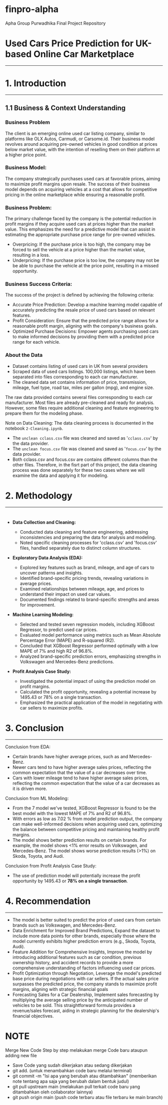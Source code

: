 # finpro-alpha
Apha Group Purwadhika Final Project Repository

# Used Cars Price Prediction for UK-based Online Car Marketplace
--- 

# **1. Introduction**
---
## 1.1 Business & Context Understanding

###     Business Problem
The client is an emerging online used car listing company, similar to platforms like OLX Autos, Carmudi, or Carsome.id. Their business model revolves around acquiring pre-owned vehicles in good condition at prices below market value, with the intention of reselling them on their platform at a higher price point.

### Business Model: 
The company strategically purchases used cars at favorable prices, aiming to maximize profit margins upon resale. The success of their business model depends on acquiring vehicles at a cost that allows for competitive pricing in the online marketplace while ensuring a reasonable profit.

### Business Problem:
The primary challenge faced by the company is the potential reduction in profit margins if they acquire used cars at prices higher than the market value. This emphasizes the need for a predictive model that can assist in estimating the appropriate purchase price range for pre-owned vehicles.
- Overpricing: If the purchase price is too high, the company may be forced to sell the vehicle at a price higher than the market value, resulting in a loss.
- Underpricing: If the purchase price is too low, the company may not be be able to purchase the vehicle at the price point, resulting in a missed opportunity.

### Business Success Criteria:
The success of the project is defined by achieving the following criteria:

- Accurate Price Prediction: Develop a machine learning model capable of accurately predicting the resale price of used cars based on relevant features.
- Profit Consideration: Ensure that the predicted price range allows for a reasonable profit margin, aligning with the company's business goals.
- Optimized Purchase Decisions: Empower agents purchasing used cars to make informed decisions by providing them with a predicted price range for each vehicle.



### About the Data
- Dataset contains listing of used cars in UK from several providers
- Scraped data of used cars listings. 100,000 listings, which have been separated into files corresponding to each car manufacturer.
- The cleaned data set contains information of price, transmission, mileage, fuel type, road tax, miles per gallon (mpg), and engine size. 

The raw data provided contains several files corresponding to each car manufacturer. Most files are already pre-cleaned and ready for analysis. However, some files require additional cleaning and feature engineering to prepare them for the modeling phase. 

Note on Data Cleaning: The data cleaning process is documented in the notebook `2-Cleaning.ipynb`.
- The `unclean cclass.csv` file was cleaned and saved as '`cclass.csv`' by the data provider.
- The `unclean focus.csv` file was cleaned and saved as '`focus.csv`' by the data provider.
- Both cclass.csv and focus.csv are contains different columns than the other files. Therefore, in the fisrt part of this project, the data cleaning process was done separately for these two cases where we will examine the data and applying it for modeling.


# **2. Methodology**
---
#

- **Data Collection and Cleaning:**
  - Conducted data cleaning and feature engineering, addressing inconsistencies and preparing the data for analysis and modeling.
  - Noted specific cleaning processes for 'cclass.csv' and 'focus.csv' files, handled separately due to distinct column structures.

- **Exploratory Data Analysis (EDA):**
  - Explored key features such as brand, mileage, and age of cars to uncover patterns and insights.
  - Identified brand-specific pricing trends, revealing variations in average prices.
  - Examined relationships between mileage, age, and prices to understand their impact on used car values.
  - Documented findings related to brand-specific strengths and areas for improvement.

- **Machine Learning Modeling:**
  - Selected and tested seven regression models, including XGBoost Regressor, to predict used car prices.
  - Evaluated model performance using metrics such as Mean Absolute Percentage Error (MAPE) and R-squared (R2).
  - Concluded that XGBoost Regressor performed optimally with a low MAPE of 7% and high R2 of 96.8%.
  - Analyzed brand-specific prediction errors, emphasizing strengths in Volkswagen and Mercedes-Benz predictions.

- **Profit Analysis Case Study:**
  - Investigated the potential impact of using the prediction model on profit margins.
  - Calculated the profit opportunity, revealing a potential increase by 1495.43 or 78% on a single transaction.
  - Emphasized the practical application of the model in negotiating with car sellers to maximize profits.


# **3. Conclusion**
---
Conclusion from EDA:
- Certain brands have higher average prices, such as and Mercedes-Benz.
- Newer cars tend to have higher average sales prices, reflecting the common expectation that the value of a car decreases over time.
- Cars with lower mileage tend to have higher average sales prices, reflecting the common expectation that the value of a car decreases as it is driven more.

Conclusion from ML Modeling:
- From the 7 model we've tested, XGBoost Regressor is found to be the best model with the lowest MAPE of 7% and R2 of 96.8%.
- With errors as low as 7.02 % from model prediction output, the company can make well-informed decisions when acquiring used cars, optimizing the balance between competitive pricing and maintaining healthy profit margins.
- The model shows better prediction results on certain brands. For example, the model shows <1% error results on Volkswagen,  and Mercedes-Benz. The model shows worse prediction results (>1%) on Skoda, Toyota, and Audi.

Conclusion from Profit Analysis Case Study:
- The use of prediction model will potentially increase the profit opportunity by 1495.43 or **78% on a single transaction**.

# **4. Recommendation**
---


- The model is better suited to predict the price of used cars from certain brands such as Volkswagen, and Mercedes-Benz.
- Data Enrichment for Improved Brand Predictions, Expand the dataset to include more data points for other brands, especially those where the model currently exhibits higher prediction errors (e.g., Skoda, Toyota, Audi).
- Feature Addition for Comprehensive Insights, Improve the model by introducing additional features such as car condition, previous ownership history, and accident records to provide a more comprehensive understanding of factors influencing used car prices.
- Profit Optimization through Negotiation, Leverage the model's predicted base price during negotiations with car sellers. If the actual sales price surpasses the predicted price, the company stands to maximize profit margins, aligning with strategic financial goals
- Forecasting Sales for a Car Dealership, Implement sales forecasting by multiplying the average selling price by the anticipated number of vehicles to be sold. This straightforward formula provides a revenue/sales forecast, aiding in strategic planning for the dealership's financial objectives.



# NOTE 

Merge New Code 
Step by step melakukan merge Code baru ataupun adding new file 

- Save Code yang sudah dikerjakan atau sedang dikerjakan
- git add. (untuk menambahkan code baru melalui terminal)
- git commit -m "Isi apa yang berubah atau ditambahkan" (memberikan note tentang apa saja yang berubah dalam bentuk judul)
- git pull upstream main (melakukan pull terkait code baru yang ditambahkan oleh collaborator lainnya)
- git push origin main (push code terbaru atau file terbaru ke main branch)

